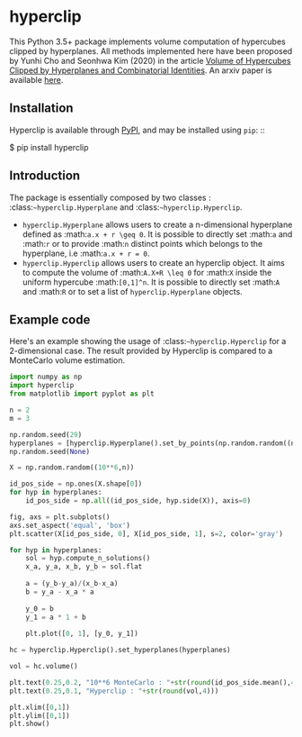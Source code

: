 # hyperclip

This Python 3.5+ package implements volume computation of hypercubes clipped by hyperplanes.
All methods implemented here have been proposed by Yunhi Cho and Seonhwa Kim (2020) in the article [Volume of Hypercubes Clipped by Hyperplanes and Combinatorial Identities](https://doi.org/10.13001/ela.2020.5085). An arxiv paper is available [here](https://arxiv.org/pdf/1512.07768.pdf).

## Installation

Hyperclip is available through [PyPI](https://pypi.org/project/hyperclip/), and may be installed using ``pip``: ::

   $ pip install hyperclip

## Introduction

The package is essentially composed by two classes : :class:`~hyperclip.Hyperplane` and :class:`~hyperclip.Hyperclip`.

* ``hyperclip.Hyperplane`` allows users to create a n-dimensional hyperplane defined as :math:`a.x + r \geq 0`. It is possible to directly set :math:`a` and :math:`r` or to provide :math:`n` distinct points which belongs to the hyperplane, i.e :math:`a.x + r = 0`.
* ``hyperclip.Hyperclip`` allows users to create an hyperclip object. It aims to compute the volume of :math:`A.X+R \leq 0` for :math:`X` inside the uniform hypercube :math:`[0,1]^n`. It is possible to directly set :math:`A` and :math:`R` or to set a list of ``hyperclip.Hyperplane`` objects.


Example code
------------

Here's an example showing the usage of :class:`~hyperclip.Hyperclip` for a 2-dimensional case.
The result provided by Hyperclip is compared to a MonteCarlo volume estimation.

```python
import numpy as np
import hyperclip
from matplotlib import pyplot as plt

n = 2
m = 3

np.random.seed(29)
hyperplanes = [hyperclip.Hyperplane().set_by_points(np.random.random((n,n))) for i_m in range(m)]
np.random.seed(None)

X = np.random.random((10**6,n))

id_pos_side = np.ones(X.shape[0])
for hyp in hyperplanes:
    id_pos_side = np.all((id_pos_side, hyp.side(X)), axis=0)

fig, axs = plt.subplots()
axs.set_aspect('equal', 'box')
plt.scatter(X[id_pos_side, 0], X[id_pos_side, 1], s=2, color='gray')

for hyp in hyperplanes:
    sol = hyp.compute_n_solutions()
    x_a, y_a, x_b, y_b = sol.flat
    
    a = (y_b-y_a)/(x_b-x_a)
    b = y_a - x_a * a
    
    y_0 = b
    y_1 = a * 1 + b
    
    plt.plot([0, 1], [y_0, y_1])   

hc = hyperclip.Hyperclip().set_hyperplanes(hyperplanes)

vol = hc.volume()

plt.text(0.25,0.2, "10**6 MonteCarlo : "+str(round(id_pos_side.mean(),4)))
plt.text(0.25,0.1, "Hyperclip : "+str(round(vol,4)))

plt.xlim([0,1])
plt.ylim([0,1])
plt.show()
```